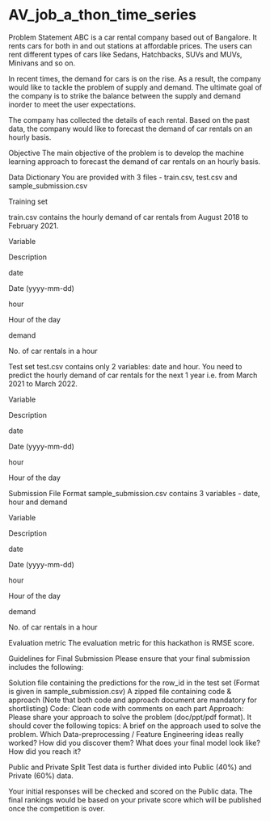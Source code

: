 # AV_job_a_thon_time_series

Problem Statement
ABC is a car rental company based out of Bangalore. It rents cars for both in and out stations at affordable prices. The users can rent different types of cars like Sedans, Hatchbacks, SUVs and MUVs, Minivans and so on.

In recent times, the demand for cars is on the rise. As a result, the company would like to tackle the problem of supply and demand. The ultimate goal of the company is to strike the balance between the supply and demand inorder to meet the user expectations. 

The company has collected the details of each rental. Based on the past data, the company would like to forecast the demand of car rentals on an hourly basis. 


Objective
The main objective of the problem is to develop the machine learning approach to forecast the demand of car rentals on an hourly basis.


Data Dictionary
You are provided with 3 files - train.csv, test.csv and sample_submission.csv

Training set

train.csv contains the hourly demand of car rentals from August 2018 to February 2021.


Variable

Description

date

Date (yyyy-mm-dd)

hour

Hour of the day

demand

No. of car rentals in a hour


Test set
test.csv contains only 2 variables: date and hour. You need to predict the hourly demand of car rentals for the next 1 year i.e. from March 2021 to March 2022.


Variable

Description

date

Date (yyyy-mm-dd)

hour

Hour of the day


Submission File Format
sample_submission.csv contains 3 variables - date, hour and demand


Variable

Description

date

Date (yyyy-mm-dd)

hour

Hour of the day

demand

No. of car rentals in a hour


Evaluation metric
The evaluation metric for this hackathon is RMSE score.


Guidelines for Final Submission
Please ensure that your final submission includes the following:

Solution file containing the predictions for the row_id in the test set (Format is given in sample_submission.csv)
A zipped file containing code & approach (Note that both code and approach document are mandatory for shortlisting)
Code: Clean code with comments on each part
Approach: Please share your approach to solve the problem (doc/ppt/pdf format). It should cover the following topics:
A brief on the approach used to solve the problem.
Which Data-preprocessing / Feature Engineering ideas really worked? How did you discover them?
What does your final model look like? How did you reach it?

Public and Private Split
Test data is further divided into Public (40%) and Private (60%) data.

Your initial responses will be checked and scored on the Public data. The final rankings would be based on your private score which will be published once the competition is over.

